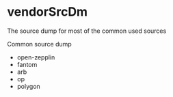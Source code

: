 # vendorSrcDm
The source dump for most of the common used sources

Common source dump
- open-zepplin
- fantom
- arb
- op
- polygon
